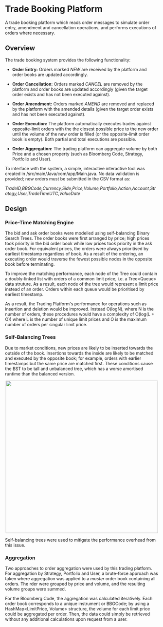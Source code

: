 # Trade Booking Platform
A trade booking platform which reads order messages to simulate order entry, amendment and cancellation operations, and performs executions of orders where necessary.

## Overview
The trade booking system provides the following functionality:
- **Order Entry:** Orders marked *NEW* are received by the platform and order books are updated accordingly.

- **Order Cancellation:** Orders marked *CANCEL* are removed by the platform and order books are updated accordingly (given the target order exists and has not been executed against).

- **Order Amendment:** Orders marked *AMEND* are removed and replaced by the platform with the amended details (given the target order exists and has not been executed against).

- **Order Execution:** The platform automatically executes trades against opposite-limit orders with the the closest possible price to the new order until the volume of the new order is filled (or the opposite-limit order book is empty). Both partial and total executions are possible.

- **Order Aggregation:** The trading platform can aggregate volume by both Price and a chosen property (such as Bloomberg Code, Strategy, Portfolio and User).

To interface with the system, a simple, interactive interactive tool was created in /src/main/Java/com/app/Main.java. No data validation is provided; new orders must be submitted in the CSV format as:

*TradeID,BBGCode,Currency,Side,Price,Volume,Portfolio,Action,Account,Strategy,User,TradeTimeUTC,ValueDate*

## Design
### Price-Time Matching Engine
The bid and ask order books were modelled using self-balancing Binary Search Trees. The order books were first arranged by price; high prices took priority in the bid order book while low prices took priority in the ask order book. For equivalent prices, the orders were always prioritised by earliest timestamp regardless of book. As a result of the ordering, an executing order would traverse the fewest possible nodes in the opposite book before terminating. 

To improve the matching performance, each node of the Tree could contain a doubly-linked list with orders of a common limit price, i.e. a Tree<Queue<Order>> data struture. As a result, each node of the tree would represent a limit price instead of an order. Orders within each queue would be prioritised by earliest timestamp. 
  
As a result, the Trading Platform's performance for operations such as insertion and deletion would be improved. Instead O(logN), where N is the number of orders, these procedures would have a complexity of O(log(L + O)) where L is the number of unique limit prices and O is the maximum number of orders per singular limit price. 

 ### Self-Balancing Trees
Due to market conditions, new prices are likely to be inserted towards the outside of the book. Insertions towards the inside are likely to be matched and executed by the opposite book; for example, orders with earlier timestamps but the same price are matched first. These conditions cause the BST to be tall and unbalanced tree, which has a worse amortised runtime than the balanced version.
 <p align="center">
<img src="https://github.com/zaneali1/Trade-Booking-System/blob/main/Unbalanced%20Tree.png" width="500"/> 
</p>
  
 Self-balancing trees were used to mitigate the performance overhead from this issue. 

### Aggregation
Two approaches to order aggregation were used by this trading platform. For aggregation by Strategy, Portfolio and User, a brute-force approach was taken where aggregation was applied to a *master* order book containing all orders. The rder were grouped by price and volume, and the resulting volume groups were summed. 
  
For the Bloomberg Code, the aggregation was calculated iteratively. Each order book corresponds to a unique instrument or BBGCode; by using a HashMap<LimitPrice, Volume> structure, the volume for each limit price could be aggregated per order. Then, the data could simply be retrieved without any additional calculations upon request from a user. 

